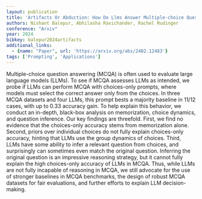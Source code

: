 ```yaml
---
layout: publication
title: 'Artifacts Or Abduction: How Do Llms Answer Multiple-choice Questions Without The Question?'
authors: Nishant Balepur, Abhilasha Ravichander, Rachel Rudinger
conference: "Arxiv"
year: 2024
bibkey: balepur2024artifacts
additional_links:
  - {name: "Paper", url: 'https://arxiv.org/abs/2402.12483'}
tags: ['Prompting', 'Applications']
---
```

Multiple-choice question answering (MCQA) is often used to evaluate large
language models (LLMs). To see if MCQA assesses LLMs as intended, we probe if
LLMs can perform MCQA with choices-only prompts, where models must select the
correct answer only from the choices. In three MCQA datasets and four LLMs,
this prompt bests a majority baseline in 11/12 cases, with up to 0.33 accuracy
gain. To help explain this behavior, we conduct an in-depth, black-box analysis
on memorization, choice dynamics, and question inference. Our key findings are
threefold. First, we find no evidence that the choices-only accuracy stems from
memorization alone. Second, priors over individual choices do not fully explain
choices-only accuracy, hinting that LLMs use the group dynamics of choices.
Third, LLMs have some ability to infer a relevant question from choices, and
surprisingly can sometimes even match the original question. Inferring the
original question is an impressive reasoning strategy, but it cannot fully
explain the high choices-only accuracy of LLMs in MCQA. Thus, while LLMs are
not fully incapable of reasoning in MCQA, we still advocate for the use of
stronger baselines in MCQA benchmarks, the design of robust MCQA datasets for
fair evaluations, and further efforts to explain LLM decision-making.
